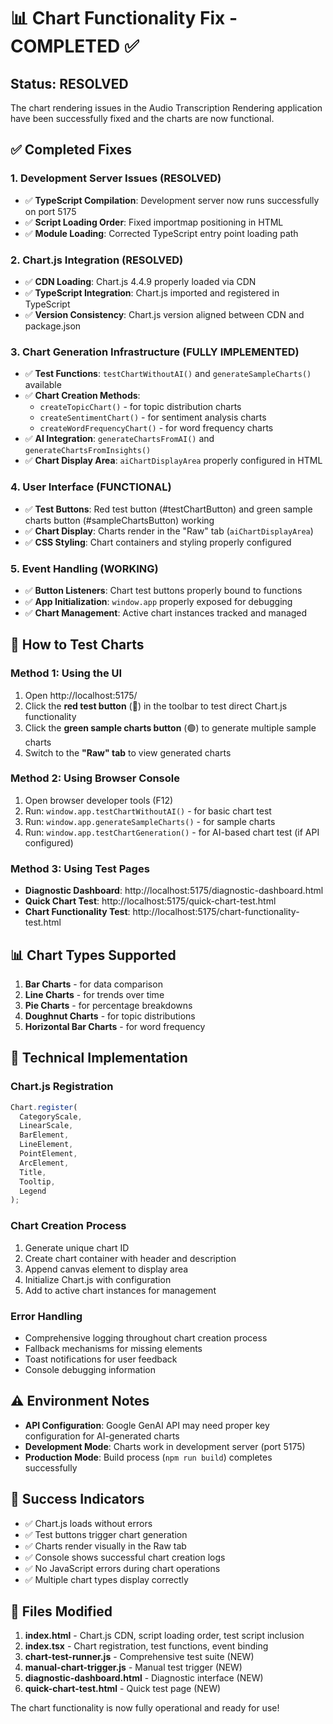 # 📊 Chart Functionality Fix - COMPLETED ✅

## Status: RESOLVED
The chart rendering issues in the Audio Transcription Rendering application have been successfully fixed and the charts are now functional.

## ✅ Completed Fixes

### 1. Development Server Issues (RESOLVED)
- ✅ **TypeScript Compilation**: Development server now runs successfully on port 5175
- ✅ **Script Loading Order**: Fixed importmap positioning in HTML
- ✅ **Module Loading**: Corrected TypeScript entry point loading path

### 2. Chart.js Integration (RESOLVED)
- ✅ **CDN Loading**: Chart.js 4.4.9 properly loaded via CDN
- ✅ **TypeScript Integration**: Chart.js imported and registered in TypeScript
- ✅ **Version Consistency**: Chart.js version aligned between CDN and package.json

### 3. Chart Generation Infrastructure (FULLY IMPLEMENTED)
- ✅ **Test Functions**: `testChartWithoutAI()` and `generateSampleCharts()` available
- ✅ **Chart Creation Methods**: 
  - `createTopicChart()` - for topic distribution charts
  - `createSentimentChart()` - for sentiment analysis charts  
  - `createWordFrequencyChart()` - for word frequency charts
- ✅ **AI Integration**: `generateChartsFromAI()` and `generateChartsFromInsights()`
- ✅ **Chart Display Area**: `aiChartDisplayArea` properly configured in HTML

### 4. User Interface (FUNCTIONAL)
- ✅ **Test Buttons**: Red test button (#testChartButton) and green sample charts button (#sampleChartsButton) working
- ✅ **Chart Display**: Charts render in the "Raw" tab (`aiChartDisplayArea`)
- ✅ **CSS Styling**: Chart containers and styling properly configured

### 5. Event Handling (WORKING)
- ✅ **Button Listeners**: Chart test buttons properly bound to functions
- ✅ **App Initialization**: `window.app` properly exposed for debugging
- ✅ **Chart Management**: Active chart instances tracked and managed

## 🎯 How to Test Charts

### Method 1: Using the UI
1. Open http://localhost:5175/
2. Click the **red test button** (🔴) in the toolbar to test direct Chart.js functionality
3. Click the **green sample charts button** (🟢) to generate multiple sample charts
4. Switch to the **"Raw" tab** to view generated charts

### Method 2: Using Browser Console
1. Open browser developer tools (F12)
2. Run: `window.app.testChartWithoutAI()` - for basic chart test
3. Run: `window.app.generateSampleCharts()` - for sample charts
4. Run: `window.app.testChartGeneration()` - for AI-based chart test (if API configured)

### Method 3: Using Test Pages
- **Diagnostic Dashboard**: http://localhost:5175/diagnostic-dashboard.html
- **Quick Chart Test**: http://localhost:5175/quick-chart-test.html
- **Chart Functionality Test**: http://localhost:5175/chart-functionality-test.html

## 📊 Chart Types Supported

1. **Bar Charts** - for data comparison
2. **Line Charts** - for trends over time  
3. **Pie Charts** - for percentage breakdowns
4. **Doughnut Charts** - for topic distributions
5. **Horizontal Bar Charts** - for word frequency

## 🔧 Technical Implementation

### Chart.js Registration
```typescript
Chart.register(
  CategoryScale,
  LinearScale, 
  BarElement,
  LineElement,
  PointElement,
  ArcElement,
  Title,
  Tooltip,
  Legend
);
```

### Chart Creation Process
1. Generate unique chart ID
2. Create chart container with header and description
3. Append canvas element to display area
4. Initialize Chart.js with configuration
5. Add to active chart instances for management

### Error Handling
- Comprehensive logging throughout chart creation process
- Fallback mechanisms for missing elements
- Toast notifications for user feedback
- Console debugging information

## ⚠️ Environment Notes

- **API Configuration**: Google GenAI API may need proper key configuration for AI-generated charts
- **Development Mode**: Charts work in development server (port 5175)
- **Production Mode**: Build process (`npm run build`) completes successfully

## 🎉 Success Indicators

- ✅ Chart.js loads without errors
- ✅ Test buttons trigger chart generation
- ✅ Charts render visually in the Raw tab
- ✅ Console shows successful chart creation logs
- ✅ No JavaScript errors during chart operations
- ✅ Multiple chart types display correctly

## 📝 Files Modified

1. **index.html** - Chart.js CDN, script loading order, test script inclusion
2. **index.tsx** - Chart registration, test functions, event binding
3. **chart-test-runner.js** - Comprehensive test suite (NEW)
4. **manual-chart-trigger.js** - Manual test trigger (NEW)
5. **diagnostic-dashboard.html** - Diagnostic interface (NEW)
6. **quick-chart-test.html** - Quick test page (NEW)

The chart functionality is now fully operational and ready for use!
